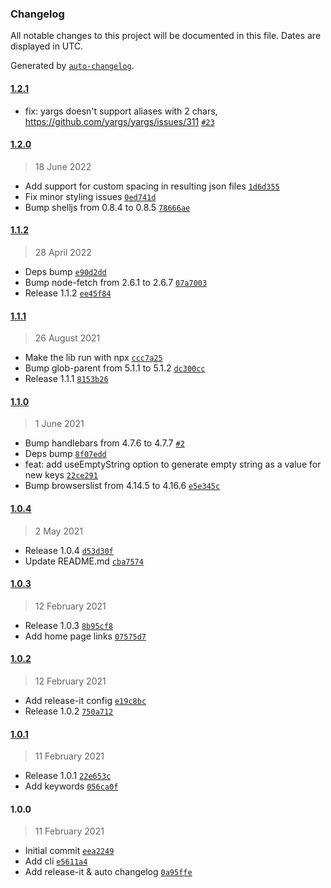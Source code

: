### Changelog

All notable changes to this project will be documented in this file. Dates are displayed in UTC.

Generated by [`auto-changelog`](https://github.com/CookPete/auto-changelog).

#### [1.2.1](https://github.com/felixmosh/i18next-locales-sync/compare/1.2.0...1.2.1)

- fix: yargs doesn't support aliases with 2 chars, https://github.com/yargs/yargs/issues/311 [`#23`](https://github.com/felixmosh/i18next-locales-sync/issues/23)

#### [1.2.0](https://github.com/felixmosh/i18next-locales-sync/compare/1.1.2...1.2.0)

> 18 June 2022

- Add support for custom spacing in resulting json files [`1d6d355`](https://github.com/felixmosh/i18next-locales-sync/commit/1d6d355097ac8eaa4a987dfe4393738412c0c762)
- Fix minor styling issues [`0ed741d`](https://github.com/felixmosh/i18next-locales-sync/commit/0ed741dbc3f5aa9540041c87c131392f6354cd56)
- Bump shelljs from 0.8.4 to 0.8.5 [`78666ae`](https://github.com/felixmosh/i18next-locales-sync/commit/78666ae6452482c58e42c4155e0bc220c32c4a58)

#### [1.1.2](https://github.com/felixmosh/i18next-locales-sync/compare/1.1.1...1.1.2)

> 28 April 2022

- Deps bump [`e90d2dd`](https://github.com/felixmosh/i18next-locales-sync/commit/e90d2dd4e0f6ce847fbffc05491db1fee321e6e8)
- Bump node-fetch from 2.6.1 to 2.6.7 [`07a7003`](https://github.com/felixmosh/i18next-locales-sync/commit/07a70032b4fe85732b04733069f85397c87f80c0)
- Release 1.1.2 [`ee45f84`](https://github.com/felixmosh/i18next-locales-sync/commit/ee45f84df826a8f5d62cf613f9d1b1ab8a73764c)

#### [1.1.1](https://github.com/felixmosh/i18next-locales-sync/compare/1.1.0...1.1.1)

> 26 August 2021

- Make the lib run with npx [`ccc7a25`](https://github.com/felixmosh/i18next-locales-sync/commit/ccc7a25ab0b0f097aa0a06470b5413e24b2adc69)
- Bump glob-parent from 5.1.1 to 5.1.2 [`dc300cc`](https://github.com/felixmosh/i18next-locales-sync/commit/dc300cc0cdc027d9146c63f78c5b9418fa44285d)
- Release 1.1.1 [`8153b26`](https://github.com/felixmosh/i18next-locales-sync/commit/8153b26cba9f5293e223f638e7d0ddd06144378d)

#### [1.1.0](https://github.com/felixmosh/i18next-locales-sync/compare/1.0.4...1.1.0)

> 1 June 2021

- Bump handlebars from 4.7.6 to 4.7.7 [`#2`](https://github.com/felixmosh/i18next-locales-sync/pull/2)
- Deps bump [`8f07edd`](https://github.com/felixmosh/i18next-locales-sync/commit/8f07eddd378bb0c7b3b17121d490d1f19a6f7dc3)
- feat: add useEmptyString option to generate empty string as a value for new keys [`22ce291`](https://github.com/felixmosh/i18next-locales-sync/commit/22ce2914b4492821d3a99b1155241673e0872e63)
- Bump browserslist from 4.14.5 to 4.16.6 [`e5e345c`](https://github.com/felixmosh/i18next-locales-sync/commit/e5e345ccd74e3b0868e076d28d6c5faad9ca53ae)

#### [1.0.4](https://github.com/felixmosh/i18next-locales-sync/compare/1.0.3...1.0.4)

> 2 May 2021

- Release 1.0.4 [`d53d30f`](https://github.com/felixmosh/i18next-locales-sync/commit/d53d30f54f6ab80d10364a8e6d13f3ad01905094)
- Update README.md [`cba7574`](https://github.com/felixmosh/i18next-locales-sync/commit/cba757403af532e57ff082d16487368f7f653022)

#### [1.0.3](https://github.com/felixmosh/i18next-locales-sync/compare/1.0.2...1.0.3)

> 12 February 2021

- Release 1.0.3 [`8b95cf8`](https://github.com/felixmosh/i18next-locales-sync/commit/8b95cf840673e08616073c3e0e50f29c5ca2423d)
- Add home page links [`07575d7`](https://github.com/felixmosh/i18next-locales-sync/commit/07575d76e5107bf6a905cb9473bf2382423fda57)

#### [1.0.2](https://github.com/felixmosh/i18next-locales-sync/compare/1.0.1...1.0.2)

> 12 February 2021

- Add release-it config [`e19c8bc`](https://github.com/felixmosh/i18next-locales-sync/commit/e19c8bca48a71e941a14e286800ecb6cabcff7a5)
- Release 1.0.2 [`750a712`](https://github.com/felixmosh/i18next-locales-sync/commit/750a712effbfbbc5d7ea11b7c0d88dff14c5e5f6)

#### [1.0.1](https://github.com/felixmosh/i18next-locales-sync/compare/1.0.0...1.0.1)

> 11 February 2021

- Release 1.0.1 [`22e653c`](https://github.com/felixmosh/i18next-locales-sync/commit/22e653c1404c73b47c944a334689a1cb71ce4c85)
- Add keywords [`056ca0f`](https://github.com/felixmosh/i18next-locales-sync/commit/056ca0f3fe3d8dbff54b610d3582be4d6c57f266)

#### 1.0.0

> 11 February 2021

- Initial commit [`eea2249`](https://github.com/felixmosh/i18next-locales-sync/commit/eea224998c4ea862f16f35fd333513f95aeefebb)
- Add cli [`e5611a4`](https://github.com/felixmosh/i18next-locales-sync/commit/e5611a45caee4c56fdbca5c38f7c446f8acdfc14)
- Add release-it & auto changelog [`0a95ffe`](https://github.com/felixmosh/i18next-locales-sync/commit/0a95ffe2fecdba6748e6b19090ff9be8c23c869b)
